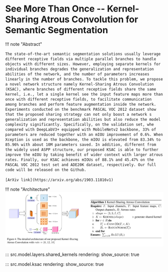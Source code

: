 # See More Than Once -- Kernel-Sharing Atrous Convolution for Semantic Segmentation

!!! note "Abstract"

    The state-of-the-art semantic segmentation solutions usually leverage different receptive fields via multiple parallel branches to handle objects with different sizes. However, employing separate kernels for individual branches degrades the generalization and representation abilities of the network, and the number of parameters increases linearly in the number of branches. To tackle this problem, we propose a novel network structure namely Kernel-Sharing Atrous Convolution (KSAC), where branches of different receptive fields share the same kernel, i.e., let a single kernel see the input feature maps more than once with different receptive fields, to facilitate communication among branches and perform feature augmentation inside the network. Experiments conducted on the benchmark PASCAL VOC 2012 dataset show that the proposed sharing strategy can not only boost a network s generalization and representation abilities but also reduce the model complexity significantly. Specifically, on the validation set, whe compared with DeepLabV3+ equipped with MobileNetv2 backbone, 33% of parameters are reduced together with an mIOU improvement of 0.6%. When Xception is used as the backbone, the mIOU is elevated from 83.34% to 85.96% with about 10M parameters saved. In addition, different from the widely used ASPP structure, our proposed KSAC is able to further improve the mIOU by taking benefit of wider context with larger atrous rates. Finally, our KSAC achieves mIOUs of 88.1% and 45.47% on the PASCAL VOC 2012 test set and ADE20K dataset, respectively. Our full code will be released on the Github.

    [ArXiv link](https://arxiv.org/abs/1903.11816v1)


!!! note "Architecture"
    ![screenshot](./images/ksac_module.svg)



::: src.model.layers.shared_kernels
    rendering:
        show_source: true

::: src.model.ksac
    rendering:
        show_source: true
